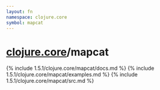 ```yaml
---
layout: fn
namespace: clojure.core
symbol: mapcat
---
```


# [clojure.core](../)/mapcat

{% include 1.5.1/clojure.core/mapcat/docs.md %}
{% include 1.5.1/clojure.core/mapcat/examples.md %}
{% include 1.5.1/clojure.core/mapcat/src.md %}

